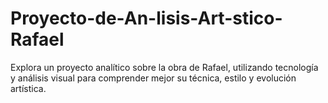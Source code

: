 # Proyecto-de-An-lisis-Art-stico-Rafael
Explora un proyecto analítico sobre la obra de Rafael, utilizando tecnología y análisis visual para comprender mejor su técnica, estilo y evolución artística.
